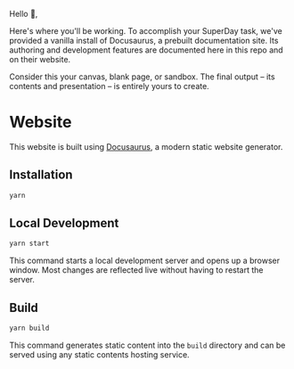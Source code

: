 Hello 👋,

Here's where you'll be working. To accomplish your SuperDay task, we've provided a vanilla install of Docusaurus, a prebuilt documentation site. Its authoring and development features are documented here in this repo and on their website.

Consider this your canvas, blank page, or sandbox. The final output – its contents and presentation – is entirely yours to create.

# Website

This website is built using [Docusaurus](https://docusaurus.io/), a modern static website generator.

## Installation

```bash
yarn
```

## Local Development

```bash
yarn start
```

This command starts a local development server and opens up a browser window. Most changes are reflected live without having to restart the server.

## Build

```bash
yarn build
```

This command generates static content into the `build` directory and can be served using any static contents hosting service.
